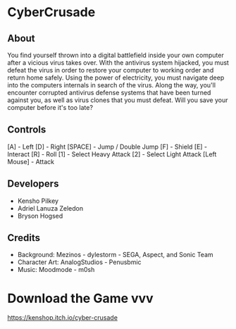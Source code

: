 # CyberCrusade
## About

You find yourself thrown into a digital battlefield inside your own computer after a vicious virus takes over. With the antivirus system hijacked, you must defeat the virus in order to restore your computer to working order and return home safely.  Using the power of electricity, you must navigate deep into the computers internals in search of the virus. Along the way, you'll encounter corrupted antivirus defense systems that have been turned against you, as well as virus clones that you must defeat. Will you save your computer before it's too late?

## Controls

[A] - Left
[D] - Right
[SPACE] - Jump / Double Jump
[F] - Shield
[E] - Interact
[R] - Roll
[1] - Select Heavy Attack
[2] - Select Light Attack
[Left Mouse] - Attack
## Developers

- Kensho Pilkey
- Adriel Lanuza Zeledon
- Bryson Hogsed
## Credits

- Background: Mezinos - dylestorm - SEGA, Aspect, and Sonic Team
- Character Art: AnalogStudios - Penusbmic
- Music: Moodmode - m0sh

# Download the Game vvv
https://kenshop.itch.io/cyber-crusade
